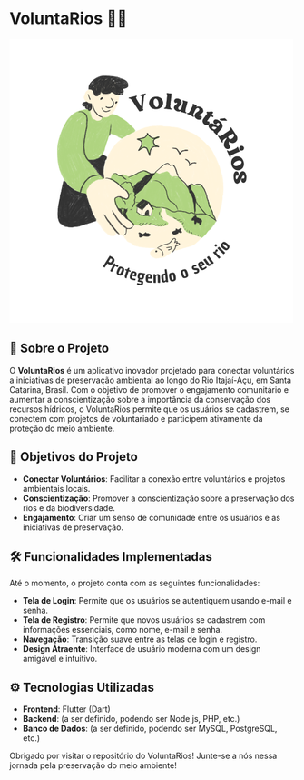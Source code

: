 # VoluntaRios 🌊🌿

![Logo do VoluntaRios](assets/logo.png)

## 📖 Sobre o Projeto

O **VoluntaRios** é um aplicativo inovador projetado para conectar voluntários a iniciativas de preservação ambiental ao longo do Rio Itajaí-Açu, em Santa Catarina, Brasil. Com o objetivo de promover o engajamento comunitário e aumentar a conscientização sobre a importância da conservação dos recursos hídricos, o VoluntaRios permite que os usuários se cadastrem, se conectem com projetos de voluntariado e participem ativamente da proteção do meio ambiente.

## 🎯 Objetivos do Projeto

- **Conectar Voluntários**: Facilitar a conexão entre voluntários e projetos ambientais locais.
- **Conscientização**: Promover a conscientização sobre a preservação dos rios e da biodiversidade.
- **Engajamento**: Criar um senso de comunidade entre os usuários e as iniciativas de preservação.

## 🛠️ Funcionalidades Implementadas

Até o momento, o projeto conta com as seguintes funcionalidades:

- **Tela de Login**: Permite que os usuários se autentiquem usando e-mail e senha.
- **Tela de Registro**: Permite que novos usuários se cadastrem com informações essenciais, como nome, e-mail e senha.
- **Navegação**: Transição suave entre as telas de login e registro.
- **Design Atraente**: Interface de usuário moderna com um design amigável e intuitivo.

## ⚙️ Tecnologias Utilizadas

- **Frontend**: Flutter (Dart)
- **Backend**: (a ser definido, podendo ser Node.js, PHP, etc.)
- **Banco de Dados**: (a ser definido, podendo ser MySQL, PostgreSQL, etc.)

Obrigado por visitar o repositório do VoluntaRios! Junte-se a nós nessa jornada pela preservação do meio ambiente!
